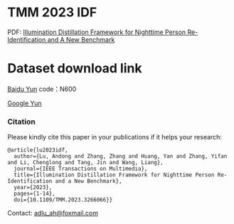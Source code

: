# TMM 2023 IDF
PDF: [Illumination Distillation Framework for Nighttime Person Re-Identification and A New Benchmark
](https://ieeexplore.ieee.org/document/10098634)


# Dataset download link 
[Baidu Yun](https://pan.baidu.com/s/1J761DADOP_lPEZNcYxe90Q) code：N600

[Google Yun](https://drive.google.com/file/d/1_hPDoEARO5KHAGTu1_3xKuKj-eMbGD-0/view?usp=drive_link)

### Citation

Please kindly cite this paper in your publications if it helps your research:
```
@article{lu2023idf,
  author={Lu, Andong and Zhang, Zhang and Huang, Yan and Zhang, Yifan and Li, Chenglong and Tang, Jin and Wang, Liang},
  journal={IEEE Transactions on Multimedia}, 
  title={Illumination Distillation Framework for Nighttime Person Re-Identification and a New Benchmark}, 
  year={2023},
  pages={1-14},
  doi={10.1109/TMM.2023.3266066}}
```

Contact: adlu_ah@foxmail.com
